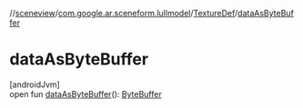 //[sceneview](../../../index.md)/[com.google.ar.sceneform.lullmodel](../index.md)/[TextureDef](index.md)/[dataAsByteBuffer](data-as-byte-buffer.md)

# dataAsByteBuffer

[androidJvm]\
open fun [dataAsByteBuffer](data-as-byte-buffer.md)(): [ByteBuffer](https://developer.android.com/reference/kotlin/java/nio/ByteBuffer.html)
